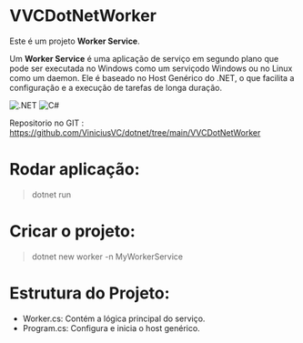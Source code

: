 
# VVCDotNetWorker

Este é um projeto **Worker Service**.

Um **Worker Service** é uma aplicação de serviço em segundo plano que pode ser executada no Windows como um serviçodo Windows ou no Linux como um daemon. Ele é baseado no Host Genérico do .NET, o que facilita a configuração e a execução de tarefas de longa duração.

![.NET](https://img.shields.io/badge/.NET-5C2D91?style=for-the-badge&logo=.net&logoColor=white)
![C#](https://img.shields.io/badge/c%23-%23239120.svg?style=for-the-badge&logo=csharp&logoColor=white)

Repositorio no GIT :
https://github.com/ViniciusVC/dotnet/tree/main/VVCDotNetWorker


# Rodar aplicação:

> dotnet run

# Cricar o projeto:

> dotnet new worker -n MyWorkerService

# Estrutura do Projeto:

* Worker.cs: Contém a lógica principal do serviço.
* Program.cs: Configura e inicia o host genérico.



